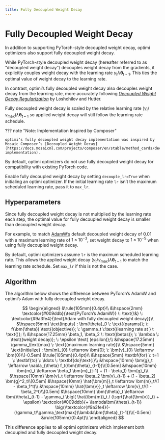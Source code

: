 ```yaml
---
title: Fully Decoupled Weight Decay
---
```


# Fully Decoupled Weight Decay

In addition to supporting PyTorch-style decoupled weight decay, optimi optimizers also support fully decoupled weight decay.

While PyTorch-style decoupled weight decay (hereafter referred to as “decoupled weight decay”) decouples weight decay from the gradients, it explicitly couples weight decay with the learning rate $\gamma_t\lambda\bm{\theta}_{t-1}$. This ties the optimal value of weight decay to the learning rate.

In contrast, optimi’s fully decoupled weight decay also decouples weight decay from the learning rate, more accurately following [*Decoupled Weight Decay Regularization*](https://arxiv.org/abs/1711.05101) by Loshchilov and Hutter.

Fully decoupled weight decay is scaled by the relative learning rate $(\gamma_t/\gamma_\text{max})\lambda\bm{\theta}_{t-1}$ so applied weight decay will still follow the learning rate schedule.

??? note "Note: Implementation Inspired by Composer"

    optimi’s fully decoupled weight decay implementation was inspired by Mosaic Composer’s [Decoupled Weight Decay](https://docs.mosaicml.com/projects/composer/en/stable/method_cards/decoupled_weight_decay.html implementation).

By default, optimi optimizers do not use fully decoupled weight decay for compatibility with existing PyTorch code.

Enable fully decoupled weight decay by setting `decouple_lr=True` when initialing an optimi optimizer. If the initial learning rate `lr` isn’t the maximum scheduled learning rate, pass it to `max_lr`.

## Hyperparameters

Since fully decoupled weight decay is not multiplied by the learning rate each step, the optimal value for fully decoupled weight decay is smaller than decoupled weight decay.

For example, to match [AdamW’s](optimizers/adamw.md) default decoupled weight decay of 0.01 with a maximum learning rate of $1\times10^{-3}$, set weight decay to $1\times10^{-5}$ when using fully decoupled weight decay.

By default, optimi optimizers assume `lr` is the maximum scheduled learning rate. This allows the applied weight decay $(\gamma_t/\gamma_\text{max})\lambda\bm{\theta}_{t-1}$ to match the learning rate schedule. Set `max_lr` if this is not the case.

## Algorithm

The algorithm below shows the difference between PyTorch’s AdamW and optimi’s Adam with fully decoupled weight decay.


$$
\begin{aligned}
    &\rule{105mm}{0.4pt}\\
    &\hspace{2mm} \textcolor{#009ddb}{\text{PyTorch’s AdamW}} \: \text{\&} \: \textcolor{#9a3fe4}{\text{Adam with fully decoupled weight decay}}\\
    &\hspace{5mm} \text{inputs} : \bm{\theta}_0 \: \text{(params)}; \: f(\bm{\theta}) \text{(objective)}; \: \gamma_t \:\text{(learning rate at } t \text{)}; \\
    &\hspace{17.25mm} \beta_1, \beta_2 \: \text{(betas)}; \: \lambda \: \text{(weight decay)}; \: \epsilon \text{ (epsilon)};\\
    &\hspace{17.25mm} \gamma_\text{max} \: \text{(maximum learning rate)}\\
    &\hspace{5mm} \text{initialize} : \bm{m}_{0} \leftarrow \bm{0}; \: \bm{v}_{0} \leftarrow \bm{0}\\[-0.5em]
    &\rule{105mm}{0.4pt}\\
    &\hspace{5mm} \textbf{for} \: t=1 \: \textbf{to} \: \ldots \: \textbf{do}\text{:}\\
        &\hspace{10mm} \bm{g}_t \leftarrow \nabla_{\theta} f_t(\bm{\theta}_{t-1})\\[0.5em]
        &\hspace{10mm} \bm{m}_t \leftarrow \beta_1 \bm{m}_{t-1} + (1 - \beta_1) \bm{g}_t\\
        &\hspace{10mm} \bm{v}_t \leftarrow \beta_2 \bm{v}_{t-1} + (1 - \beta_2) \bm{g}^2_t\\[0.5em]
        &\hspace{10mm} \hat{\bm{m}}_t \leftarrow \bm{m}_t/(1 - \beta_1^t)\\
        &\hspace{10mm} \hat{\bm{v}}_t \leftarrow \bm{v}_t/(1 - \beta_2^t)\\[0.5em]
        &\hspace{10mm} \bm{\theta}_t \leftarrow \bm{\theta}_{t-1} - \gamma_t \bigl( \hat{\bm{m}}_t / (\sqrt{\hat{\bm{v}}_t} + \epsilon) \textcolor{#009ddb}{+ \lambda\bm{\theta}_{t-1}} \bigr)\textcolor{#9a3fe4}{- (\gamma_t/\gamma_\text{max})\lambda\bm{\theta}_{t-1}}\\[-0.5em]
    &\rule{105mm}{0.4pt}\\
\end{aligned}
$$

This difference applies to all optimi optimizers which implement both decoupled and fully decoupled weight decay.